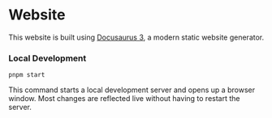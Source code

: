 # Website

This website is built using [Docusaurus 3](https://docusaurus.io/), a modern static website generator.

### Local Development

```shell
pnpm start
```

This command starts a local development server and opens up a browser window. Most changes are reflected live without having to restart the server.
